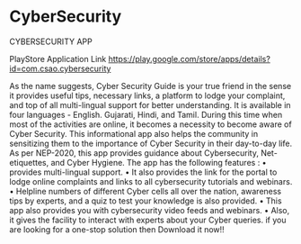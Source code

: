 # CyberSecurity
CYBERSECURITY APP

PlayStore Application Link
https://play.google.com/store/apps/details?id=com.csao.cybersecurity

As the name suggests, Cyber Security Guide is your true friend in the sense it provides useful tips, necessary links, a platform to lodge your complaint, and top of all multi-lingual support for better understanding. It is available in four languages - English. Gujarati, Hindi, and Tamil.
During this time when most of the activities are online, it becomes a necessity to become aware of Cyber Security. 
This informational app also helps the community in sensitizing them to the importance of Cyber Security in their day-to-day life. 
 As per NEP-2020, this app provides guidance about Cybersecurity, Net-etiquettes, and Cyber Hygiene. 
The app has the following features :
• provides multi-lingual support.
• It also provides the link for the portal to lodge online complaints and links to all cybersecurity tutorials and webinars.
• Helpline numbers of different Cyber cells all over the nation, awareness tips by experts, and a quiz to test your knowledge is also provided.
• This app also provides you with cybersecurity video feeds and webinars. 
• Also, it gives the facility to interact with experts about your Cyber queries.
if you are looking for a one-stop solution then Download it now!!
